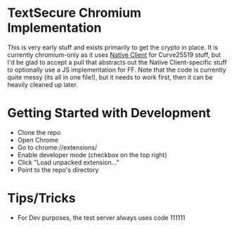 TextSecure Chromium Implementation
==================================

This is very early stuff and exists primarily to get the crypto in place.
It is currently chromium-only as it uses [Native Client](https://developer.chrome.com/native-client) for Curve25519 stuff, but I'd be
glad to accept a pull that abstracts out the Native Client-specific stuff to optionally
use a JS implementation for FF.
Note that the code is currently quite messy (its all in one file!), but it
needs to work first, then it can be heavily cleaned up later.

Getting Started with Development
================================

* Clone the repo
* Open Chrome
* Go to chrome://extensions/
* Enable developer mode (checkbox on the top right)
* Click "Load unpacked extension..."
* Point to the repo's directory

Tips/Tricks
===========

* For Dev purposes, the test server always uses code 111111
